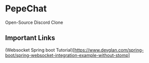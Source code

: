 # PepeChat
Open-Source Discord Clone

## Important Links
(Websocket Spring boot Tutorial)[https://www.devglan.com/spring-boot/spring-websocket-integration-example-without-stomp]
